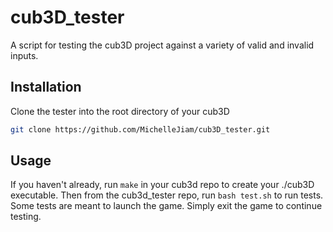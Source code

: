 # cub3D_tester
A script for testing the cub3D project against a variety of valid and invalid inputs.

## Installation

Clone the tester into the root directory of your cub3D

```bash
git clone https://github.com/MichelleJiam/cub3D_tester.git
```

## Usage

If you haven't already, run ```make``` in your cub3d repo to create your ./cub3D executable.
Then from the cub3d_tester repo, run ```bash test.sh``` to run tests. Some tests are meant to launch the game. Simply exit the game to continue testing.
